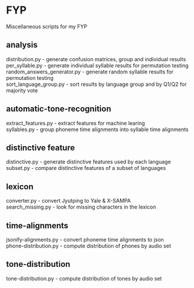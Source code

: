 # FYP
Miscellaneous scripts for my FYP

## analysis

distribution.py - generate confusion matrices, group and individual results  
per_syllable.py - generate individual syllable results for permutation testing  
random_answers_generator.py - generate random syllable results for permutation testing  
sort_language_group.py - sort results by language group and by Q1/Q2 for majority vote

## automatic-tone-recognition

extract_features.py - extract features for machine learing  
syllables.py - group phoneme time alignments into syllable time alignments

## distinctive feature

distinctive.py - generate distinctive features used by each language  
subset.py - compare distinctive features of a subset of languages

## lexicon

converter.py - convert Jyutping to Yale & X-SAMPA  
search_missing.py - look for missing characters in the lexicon

## time-alignments

jsonify-alignments.py - convert phoneme time alignments to json  
phone-distribution.py - compute distribution of phones by audio set

## tone-distribution

tone-distribution.py - compute distribution of tones by audio set
